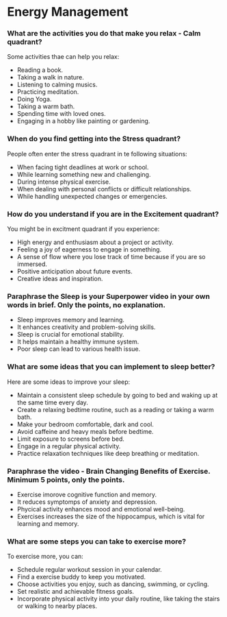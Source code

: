# Energy Management
### What are the activities you do that make you relax - Calm quadrant?
Some activities thae can help you relax:
* Reading a book.
* Taking a walk in nature.
* Listening to calming musics.
* Practicing meditation.
* Doing Yoga.
* Taking a warm bath.
* Spending time with loved ones.
* Engaging in a hobby like painting or gardening.
### When do you find getting into the Stress quadrant?
People often enter the stress quadrant in te following situations:
* When facing tight deadlines at work or school.
* While learning something new and challenging.
* During intense physical exercise.
* When dealing with personal conflicts or difficult relationships.
* While handling unexpected changes or emergencies.
### How do you understand if you are in the Excitement quadrant?
You might be in excitment quadrant if you experience:
* High energy and enthusiasm about a project or activity.
* Feeling a joy of eagerness to engage in something.
* A sense of flow where you lose track of time because if you are so immersed.
* Positive anticipation about future events.
* Creative ideas and inspiration.
### Paraphrase the Sleep is your Superpower video in your own words in brief. Only the points, no explanation.
* Sleep improves memory and learning.
* It enhances creativity and problem-solving skills.  
* Sleep is crucial for emotional stability.
* It helps maintain a healthy immune system.
* Poor sleep can lead to various health issue.
### What are some ideas that you can implement to sleep better?
Here are some ideas to improve your sleep:
* Maintain a consistent sleep schedule by going to bed and waking up at the same time every day.
* Create a relaxing bedtime routine, such as a reading or taking a warm bath.
* Make your bedroom comfortable, dark and cool.
* Avoid caffeine and heavy meals before bedtime.
* Limit exposure to screens before bed.
* Engage in a regular physical activity.
* Practice relaxation techniques like deep breathing or meditation.
### Paraphrase the video - Brain Changing Benefits of Exercise. Minimum 5 points, only the points.
* Exercise imorove cognitive function and memory.
* It reduces symptomps of anxiety and depression.
* Phycical activity enhances mood and emotional well-being.
* Exercises increases the size of the hippocampus, which is vital for learning and memory.
### What are some steps you can take to exercise more?
To exercise more, you can:
* Schedule regular workout session in your calendar.
* Find a exercise buddy to keep you motivated.
* Choose activities you enjoy, such as dancing, swimming, or cycling.
* Set realistic and achievable fitness goals.
* Incorporate physical activity into your daily routine, like taking the stairs or walking to nearby places.